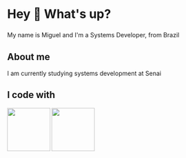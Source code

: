 <h1 align="left">Hey 👋 What's up?</h1>

###

<p align="left">My name is Miguel and I'm a Systems Developer, from Brazil</p>

###

<h2 align="left">About me</h2>
<p align="left">I am currently studying systems development at Senai</p>

###

###

<h2 align="left">I code with</h2>
<img src="https://cdn.jsdelivr.net/gh/devicons/devicon@latest/icons/java/java-original.svg" width="100"> <img src="https://cdn.jsdelivr.net/gh/devicons/devicon@latest/icons/javascript/javascript-plain.svg" width="100" align="left"/>



          

###
###
